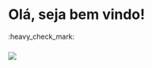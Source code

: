 <div align="start">
  <h1 align="start">Olá, seja bem vindo!</h1>
</div>

<div>
  :heavy_check_mark:
</div>


###

<div align="flex flex-row">
  <p align="start">
  <a href="https://skillicons.dev">
    <img src="https://skillicons.dev/icons?i=javascript,typescript,react,tailwindcss,nodejs,ps,figma" />
  </a>
</p>
</div>

###








